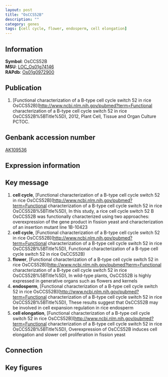 ```yaml
---
layout: post
title: "OsCCS52B"
description: ""
category: genes
tags: [cell cycle, flower, endosperm, cell elongation]
---
```


## Information
__Symbol__: OsCCS52B  
__MSU__: [LOC_Os01g74146](http://rice.plantbiology.msu.edu/cgi-bin/ORF_infopage.cgi?orf=LOC_Os01g74146)  
__RAPdb__: [Os01g0972900](http://rapdb.dna.affrc.go.jp/viewer/gbrowse_details/irgsp1?name=Os01g0972900)  

## Publication
1. [Functional characterization of a B-type cell cycle switch 52 in rice OsCCS52B](http://www.ncbi.nlm.nih.gov/pubmed?term=Functional characterization of a B-type cell cycle switch 52 in rice OsCCS52B%5BTitle%5D), 2012, Plant Cell, Tissue and Organ Culture PCTOC.

## Genbank accession number
[AK109536](http://www.ncbi.nlm.nih.gov/nuccore/AK109536)  

## Expression information

## Key message
1. __cell cycle__, [Functional characterization of a B-type cell cycle switch 52 in rice OsCCS52B](http://www.ncbi.nlm.nih.gov/pubmed?term=Functional characterization of a B-type cell cycle switch 52 in rice OsCCS52B%5BTitle%5D),  In this study, a rice cell cycle switch 52 B OsCCS52B was functionally characterized using two approaches: overexpression of the gene product in fission yeast and characterization of an insertion mutant line 1B-10423
2. __cell cycle__, [Functional characterization of a B-type cell cycle switch 52 in rice OsCCS52B](http://www.ncbi.nlm.nih.gov/pubmed?term=Functional characterization of a B-type cell cycle switch 52 in rice OsCCS52B%5BTitle%5D), Functional characterization of a B-type cell cycle switch 52 in rice OsCCS52B)  
3. __flower__, [Functional characterization of a B-type cell cycle switch 52 in rice OsCCS52B](http://www.ncbi.nlm.nih.gov/pubmed?term=Functional characterization of a B-type cell cycle switch 52 in rice OsCCS52B%5BTitle%5D),  In wild-type plants, OsCCS52B is highly expressed in generative organs such as flowers and kernels
4. __endosperm__, [Functional characterization of a B-type cell cycle switch 52 in rice OsCCS52B](http://www.ncbi.nlm.nih.gov/pubmed?term=Functional characterization of a B-type cell cycle switch 52 in rice OsCCS52B%5BTitle%5D),  These results suggest that OsCCS52B may be involved in cell expansion regulation in rice endosperm
5. __cell elongation__, [Functional characterization of a B-type cell cycle switch 52 in rice OsCCS52B](http://www.ncbi.nlm.nih.gov/pubmed?term=Functional characterization of a B-type cell cycle switch 52 in rice OsCCS52B%5BTitle%5D),  Overexpression of OsCCS52B induces cell elongation and slower cell proliferation in fission yeast

## Connection

## Key figures


